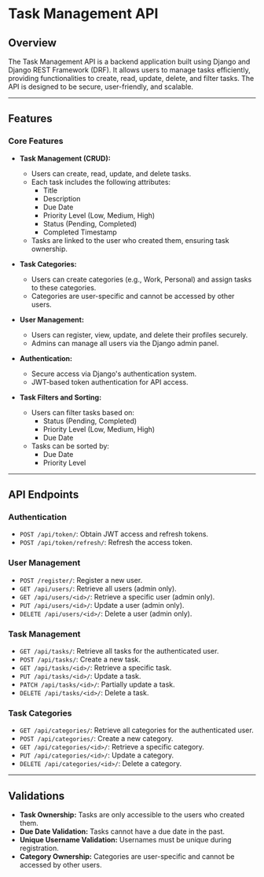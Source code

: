 # Task Management API

## Overview
The Task Management API is a backend application built using Django and Django REST Framework (DRF). It allows users to manage tasks efficiently, providing functionalities to create, read, update, delete, and filter tasks. The API is designed to be secure, user-friendly, and scalable.

---

## Features

### **Core Features**
- **Task Management (CRUD):**
  - Users can create, read, update, and delete tasks.
  - Each task includes the following attributes:
    - Title
    - Description
    - Due Date
    - Priority Level (Low, Medium, High)
    - Status (Pending, Completed)
    - Completed Timestamp
  - Tasks are linked to the user who created them, ensuring task ownership.

- **Task Categories:**
  - Users can create categories (e.g., Work, Personal) and assign tasks to these categories.
  - Categories are user-specific and cannot be accessed by other users.

- **User Management:**
  - Users can register, view, update, and delete their profiles securely.
  - Admins can manage all users via the Django admin panel.

- **Authentication:**
  - Secure access via Django's authentication system.
  - JWT-based token authentication for API access.

- **Task Filters and Sorting:**
  - Users can filter tasks based on:
    - Status (Pending, Completed)
    - Priority Level (Low, Medium, High)
    - Due Date
  - Tasks can be sorted by:
    - Due Date
    - Priority Level

---

## API Endpoints

### **Authentication**
- `POST /api/token/`: Obtain JWT access and refresh tokens.
- `POST /api/token/refresh/`: Refresh the access token.

### **User Management**
- `POST /register/`: Register a new user.
- `GET /api/users/`: Retrieve all users (admin only).
- `GET /api/users/<id>/`: Retrieve a specific user (admin only).
- `PUT /api/users/<id>/`: Update a user (admin only).
- `DELETE /api/users/<id>/`: Delete a user (admin only).

### **Task Management**
- `GET /api/tasks/`: Retrieve all tasks for the authenticated user.
- `POST /api/tasks/`: Create a new task.
- `GET /api/tasks/<id>/`: Retrieve a specific task.
- `PUT /api/tasks/<id>/`: Update a task.
- `PATCH /api/tasks/<id>/`: Partially update a task.
- `DELETE /api/tasks/<id>/`: Delete a task.

### **Task Categories**
- `GET /api/categories/`: Retrieve all categories for the authenticated user.
- `POST /api/categories/`: Create a new category.
- `GET /api/categories/<id>/`: Retrieve a specific category.
- `PUT /api/categories/<id>/`: Update a category.
- `DELETE /api/categories/<id>/`: Delete a category.

---

## Validations
- **Task Ownership:** Tasks are only accessible to the users who created them.
- **Due Date Validation:** Tasks cannot have a due date in the past.
- **Unique Username Validation:** Usernames must be unique during registration.
- **Category Ownership:** Categories are user-specific and cannot be accessed by other users.

